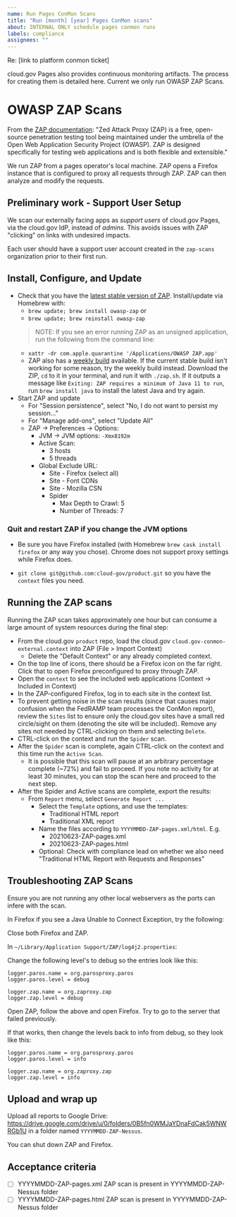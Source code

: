 ```yaml
---
name: Run Pages ConMon Scans
title: "Run [month] [year] Pages ConMon scans"
about: INTERNAL ONLY schedule pages conmon runs
labels: compliance
assignees: ""
---
```


Re: [link to platform conmon ticket]

cloud.gov Pages also provides continuous monitoring artifacts. The process for creating them is detailed here. Current we only run OWASP ZAP Scans.

# OWASP ZAP Scans

From the [ZAP documentation](https://www.zaproxy.org/getting-started/): "Zed Attack Proxy (ZAP) is a free, open-source penetration testing tool being maintained under the umbrella of the Open Web Application Security Project (OWASP). ZAP is designed specifically for testing web applications and is both flexible and extensible."

We run ZAP from a pages operator's local machine. ZAP opens a Firefox instance that is configured to proxy all requests through ZAP. ZAP can then analyze and modify the requests.

## Preliminary work - Support User Setup

We scan our externally facing apps as _support users_ of cloud.gov Pages, via the cloud.gov IdP, instead of _admins_. This avoids issues with ZAP "clicking" on links with undesired impacts.

Each user should have a support user account created in the `zap-scans` organization prior to their first run.

## Install, Configure, and Update

- Check that you have the [latest stable version of ZAP](https://www.zaproxy.org/download/). Install/update via Homebrew with:
  - `brew update; brew install owasp-zap` or
  - `brew update; brew reinstall owasp-zap`
  > NOTE: If you see an error running ZAP as an unsigned application, run the following from the command line:
  - `xattr -dr com.apple.quarantine '/Applications/OWASP ZAP.app'`
  - ZAP also has a [weekly build](https://www.zaproxy.org/download/#weekly) available. If the current stable build isn't working for some reason, try the weekly build instead. Download the ZIP, `cd` to it in your terminal, and run it with `./zap.sh`. If it outputs a message like `Exiting: ZAP requires a minimum of Java 11 to run`, run `brew install java` to install the latest Java and try again.
- Start ZAP and update
  - For "Session persistence", select "No, I do not want to persist my session..."
  - For "Manage add-ons", select "Update All"
  - ZAP -> Preferences -> Options:
    - JVM -> JVM options: `-Xmx8192m`
    - Active Scan:
      - 3 hosts
      - 5 threads
    - Global Exclude URL:
      - Site - Firefox (select all)
      - Site - Font CDNs
      - Site - Mozilla CSN
      - Spider
        - Max Depth to Crawl: 5
        - Number of Threads: 7

### Quit and restart ZAP if you change the JVM options

- Be sure you have Firefox installed (with Homebrew `brew cask install firefox` or any way you chose). Chrome does not support proxy settings while Firefox does.

- `git clone git@github.com:cloud-gov/product.git` so you have the `context` files you need.

## Running the ZAP scans

Running the ZAP scan takes approximately one hour but can consume a large amount of system resources during the final step:

- From the cloud.gov `product` repo, load the cloud.gov `cloud.gov-conmon-external.context` into ZAP (File > Import Context)
  - Delete the "Default Context" or any already completed context.
- On the top line of icons, there should be a Firefox icon on the far right. Click that to open Firefox preconfigured to proxy through ZAP.
- Open the `context` to see the included web applications (Context -> Included in Context)
- In the ZAP-configured Firefox, log in to each site in the context list.
- To prevent getting noise in the scan results (since that causes major confusion when the FedRAMP team processes the ConMon report), review the `Sites` list to ensure only the cloud.gov sites have a small red circle/sight on them (denoting the site will be included). Remove any sites not needed by CTRL-clicking on them and selecting `Delete`.
- CTRL-click on the context and run the `Spider` scan.
- After the `Spider` scan is complete, again CTRL-click on the context and this time run the `Active Scan`.
  - It is possible that this scan will pause at an arbitrary percentage complete (~72%) and fail to proceed. If you note no activity for at least 30 minutes, you can stop the scan here and proceed to the next step.
- After the Spider and Active scans are complete, export the results:
  - From `Report` menu, select `Generate Report ...`
    - Select the `Template` options, and use the templates:
      - Traditional HTML report
      - Traditional XML report
    - Name the files according to `YYYYMMDD-ZAP-pages.xml/html`. E.g.
      - 20210623-ZAP-pages.xml
      - 20210623-ZAP-pages.html
    - Optional: Check with compliance lead on whether we also need
      "Traditional HTML Report with Requests and Responses"

## Troubleshooting ZAP Scans

Ensure you are not running any other local webservers as the ports can infere with the scan.

In Firefox if you see a Java Unable to Connect Exception, try the following:

Close both Firefox and ZAP.

In `~/Library/Application Support/ZAP/log4j2.properties`:

Change the following level's to debug so the entries look like this:

```
logger.paros.name = org.parosproxy.paros
logger.paros.level = debug

logger.zap.name = org.zaproxy.zap
logger.zap.level = debug
```

Open ZAP, follow the above and open Firefox. Try to go to the server that failed previously.

If that works, then change the levels back to info from debug, so they look like this:

```
logger.paros.name = org.parosproxy.paros
logger.paros.level = info

logger.zap.name = org.zaproxy.zap
logger.zap.level = info
```

## Upload and wrap up

Upload all reports to Google Drive: https://drive.google.com/drive/u/0/folders/0B5fn0WMJaYDnaFdCak5WNWRGb1U in a folder named `YYYYMMDD-ZAP-Nessus`.

You can shut down ZAP and Firefox.

## Acceptance criteria

- [ ] YYYYMMDD-ZAP-pages.xml ZAP scan is present in YYYYMMDD-ZAP-Nessus folder
- [ ] YYYYMMDD-ZAP-pages.html ZAP scan is present in YYYYMMDD-ZAP-Nessus folder
